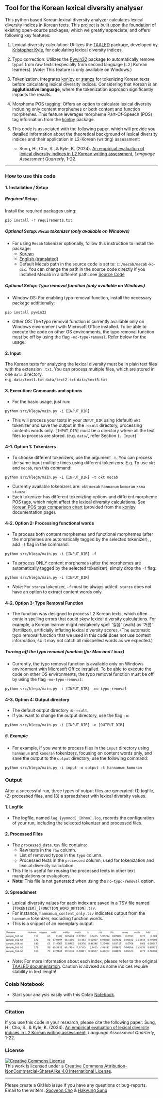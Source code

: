 ## Tool for the Korean lexical diversity analyser

This python based Korean lexical diversity analyzer calculates lexical diversity indices in Korean texts. This project is built upon the foundation of existing open-source packages, which we greatly appreciate, and offers following key features:

1. Lexical diversity calculation: Utilizes the [TAALED](https://lcr-ads-lab.github.io/TAALED/) package, developed by [Kristopher Kyle](https://kristopherkyle.github.io/professional-webpage/), for calculating lexical diversity indices.

2. Typo correction: Utilizes the [Pywin32](https://github.com/mhammond/pywin32) package to automatically remove typos from raw texts (especially from second language [L2] Korean learners). (*Note*: This feature is only available on Windows.)

3. Tokenization: Integrates [konlpy](https://konlpy.org/en/latest/) or [stanza](https://stanfordnlp.github.io/stanza/tokenize.html) for tokenizing Korean texts before calculating lexical diversity indices. Considering that Korean is an **agglutinative language**, where the tokenization approach significantly impacts the results.

4. Morpheme POS tagging: Offers an option to calculate lexical diversity including only content morphemes or both content and function morphemes. This feature leverages morpheme Part-Of-Speech (POS) tag information from the [konlpy](https://konlpy.org/en/latest/) package.

5. This code is associated with the following paper, which will provide you detailed information about the theoretical background of lexical diversity indices and their application in L2-Korean (writing) assessment:
    - Sung, H., Cho, S., & Kyle, K. (2024). <a href="https://doi.org/10.1080/15434303.2024.2311728" target="_blank">An empirical evaluation of lexical diversity indices in L2 Korean writing assessment</a>, *Language Assessment Quarterly*, 1-22.
------------

### How to use this code

#### 1. Installation / Setup

##### Required Setup
Install the required packages using:
```
pip install -r requirements.txt
```

##### Optional Setup: `Mecab` tokenizer (only available on Windows)
- For using `Mecab` tokenizer optionally, follow this instruction to install the package:
    - [Korean](https://uwgdqo.tistory.com/363)
    - [English (translated)](https://uwgdqo-tistory-com.translate.goog/363?_x_tr_sl=ko&_x_tr_tl=en&_x_tr_hl=ko&_x_tr_pto=wapp)
    - Default Mecab path in the source code is set to: `C:/mecab/mecab-ko-dic`. You can change the path in the source code directly if you installed Mecab in a different path: see [Source Code](https://github.com/hksyir/klega_lexdiv/blob/2e0d1a8b8bf03abfdbce62d445ce03d7a45fcf09/src/korean_tokenizer.py#L)

##### Optional Setup: Typo removal function (only available on Windows)
- Window OS: For enabling typo removal function, install the necessary package additionally:
```
pip install pywin32
```
- Other OS: The typo removal function is currently available only on Windows environment with Microsoft Office installed. To be able to execute the code on other OS environments, the typo removal function must be off by using the flag ```-no-typo-removal```. Refer below for the usage.

#### 2. Input

The Korean texts for analyzing the lexical diversity must be in plain text files with the extension ```.txt```.
You can process multiple files, which are stored in one ```data``` directory.  
e.g. ```data/text1.txt``` ```data/text2.txt``` ```data/text3.txt```


#### 3. Execution: Commands and options

- For the basic usage, just run:

```
python src/klega/main.py -i [INPUT_DIR]
```

- This will process your texts in your ```INPUT_DIR``` using (default) ```okt``` tokenizer and save the output in the ```result``` directory, processing contents words only. ```[INPUT_DIR]``` must be a directory where all the text files to process are stored. (e.g. `data/`, refer Section `1. Input`) 

#### 4-1. Option 1: Tokenizers

- To choose different tokenizers, use the argument ```-t```. You can process the same input multiple times using different tokenizers. E.g. To use ```okt``` and ```mecab```, run this command:

```
python src/klega/main.py -i [INPUT_DIR] -t okt mecab
```
- Currently available tokenizers are: ```okt``` ```mecab``` ```hannanum``` ```komoran``` ```kkma``` ```stanza```.
- Each tokenizer has different tokenizting options and different morpheme POS tags, which might affect the lexical diversity calculations. See [Korean POS tags comparison chart](https://docs.google.com/spreadsheets/d/1OGAjUvalBuX-oZvZ_-9tEfYD2gQe7hTGsgUpiiBSXI8/edit#gid=0) (provided from the [konlpy](https://konlpy.org/en/latest/) documentation page).

#### 4-2. Option 2: Processing functional words


- To process both content morphemes and functional morphemes (after the morphemes are automatically tagged by the selected tokenizer), , add ```-f``` flag in the command:

```
python src/klega/main.py -i [INPUT_DIR] -f
```

- To process ONLY content morphemes (after the morphemes are automatically tagged by the selected tokenizer), simply drop the ```-f``` flag:

```
python src/klega/main.py -i [INPUT_DIR]
```

- *Note*: For ```stanza``` tokenizer, ```-f``` must be always added. ```stanza``` does not have an option to extract content words only.

#### 4-2. Option 3: Typo Removal Function

- The function was designed to process L2 Korean texts, which often contain spelling errors that could skew lexical diversity calculations. For example, a Korean learner might mistakenly spell '걸음' (walk) as '거름' (fertilizer), artificially inflating lexical diversity scores. (The automatic typo removal function that we used in this code does not use context information, so it may not catch all misspelled words as we expected.)


##### Turning off the typo removal function (for Mac and Linux)
- Currently, the typo removal function is available only on Windows environment with Microsoft Office installed. To be able to execute the code on other OS environments, the typo removal function must be off by using the flag ```-no-typo-removal```:

```
python src/klega/main.py -i [INPUT_DIR] -no-typo-removal
```

#### 4-3. Option 4: Output directory

- The default output directory is ```result```.
- If you want to change the output directory, use the flag ```-o```:

```
python src/klega/main.py -i [INPUT_DIR] -o [OUTPUT_DIR]
```

##### 5. Example

- For example, if you want to process files in the `input` directory using `hannanum` and `komoran` tokenizers, focusing on content words only, and save the output to the `output` directory, use the following command:

```
python src/klega/main.py -i input -o output -t hannanum komoran
```

### Output
After a successful run, three types of output files are generated: (1) logfile, (2) processed files, and (3) a spreadsheet with lexical diversity values.

#### 1. Logfile
- The logfile, named `log_[yymmdd]_[hhmm].log`, records the configuration of your run, including the selected tokenizer and processed files.

#### 2. Processed Files
- The `processed_data.tsv` file contains:
    - Raw texts in the `raw` column.
    - List of removed typos in the `typo` column.
    - Processed texts in the `processed` column, used for tokenization and lexical diversity calculation.
- This file is useful for reusing the processed texts in other text manipulations or evaluations.
- **Note**: This file is not generated when using the `no-typo-removal` option.

#### 3. Spreadsheet
- Lexical diversity values for each index are saved in a TSV file named `[TOKENIZER]_[FUNCTION_WORD_OPTION].tsv`.
- For instance, `hannanum_content_only.tsv` indicates output from the `hannanum` tokenizer, excluding function words.
- This is a snippet of an exemplary output:

![](image/result.png)

- *Note*: For more information about each index, please refer to the original [TAALED documentation](https://lcr-ads-lab.github.io/TAALED/). Caution is advised as some indices require stability in text length!


### Colab Notebook

- Start your analysis easily with this Colab [Notebook](https://colab.research.google.com/drive/1EpN0cZPa46kLzKgeXWDnOSCa3CxwfnHa?usp=sharing).

-----------

### Citation

If you use this code in your research, please cite the following paper: Sung, H., Cho, S., & Kyle, K. (2024). <a href="https://doi.org/10.1080/15434303.2024.2311728" target="_blank">An empirical evaluation of lexical diversity indices in L2 Korean writing assessment</a>, *Language Assessment Quarterly*, 1-22.


### License
<a rel="license" href="http://creativecommons.org/licenses/by-nc-sa/4.0/"><img alt="Creative Commons License" style="border-width:0" src="https://i.creativecommons.org/l/by-nc-sa/4.0/88x31.png" /></a><br />This work is licensed under a <a rel="license" href="http://creativecommons.org/licenses/by-nc-sa/4.0/">Creative Commons Attribution-NonCommercial-ShareAlike 4.0 International License</a>.

---------------

Please create a GitHub issue if you have any questions or bug-reports.  
Email to the writers: [Sooyeon Cho](mailto:sy.cho2321@gmail.com) & [Hakyung Sung](mailto:hsung@uoregon.edu)

